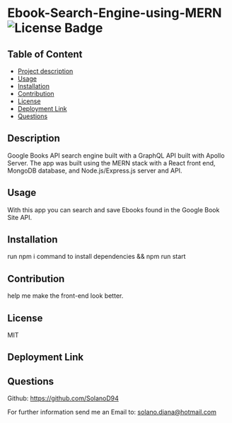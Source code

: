 
# Ebook-Search-Engine-using-MERN  ![License Badge](https://img.shields.io/badge/License-MIT-blueviolet)

## Table of Content
- [Project description](#Description)
- [Usage](#Usage)
- [Installation](#Installation)
- [Contribution](#Contribution)
- [License](#License)
- [Deployment Link](#Deployment-Link)
- [Questions](#Questions)

## Description
Google Books API search engine built with a GraphQL API built with Apollo Server. The app was built using the MERN stack with a React front end, MongoDB database, and Node.js/Express.js server and API.

## Usage
With this app you can search and save Ebooks found in the Google Book Site API.

## Installation
run npm i command to install dependencies && npm run start

## Contribution
help me make the front-end look better.

## License
MIT

## Deployment Link


## Questions
Github: <https://github.com/SolanoD94> 
 
For further information send me an Email to: <solano.diana@hotmail.com>

